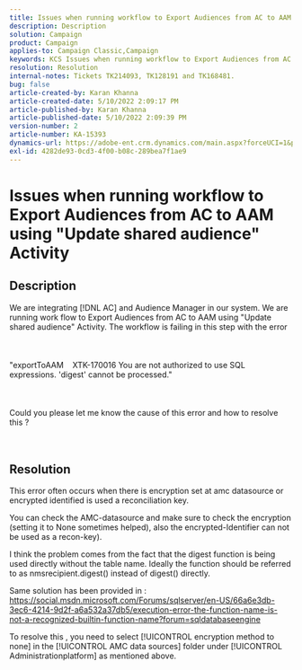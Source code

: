 ```yaml
---
title: Issues when running workflow to Export Audiences from AC to AAM using "Update shared audience" Activity
description: Description
solution: Campaign
product: Campaign
applies-to: Campaign Classic,Campaign
keywords: KCS Issues when running workflow to Export Audiences from AC to AAM using "Update shared audience" Activity
resolution: Resolution
internal-notes: Tickets TK214093, TK128191 and TK168481.
bug: false
article-created-by: Karan Khanna
article-created-date: 5/10/2022 2:09:17 PM
article-published-by: Karan Khanna
article-published-date: 5/10/2022 2:09:39 PM
version-number: 2
article-number: KA-15393
dynamics-url: https://adobe-ent.crm.dynamics.com/main.aspx?forceUCI=1&pagetype=entityrecord&etn=knowledgearticle&id=e5701fc6-6ad0-ec11-a7b5-00224809c556
exl-id: 4282de93-0cd3-4f00-b08c-289bea7f1ae9
---
```

# Issues when running workflow to Export Audiences from AC to AAM using "Update shared audience" Activity

## Description

We are integrating [!DNL AC] and Audience Manager in our system. We are running work flow to Export Audiences from AC to AAM using "Update shared audience" Activity. The workflow is failing in this step with the error <br><br><br><br>"exportToAAM    XTK-170016 You are not authorized to use SQL expressions. 'digest' cannot be processed."<br><br><br><br>Could you please let me know the cause of this error and how to resolve this ?<br><br><br>

## Resolution


This error often occurs when there is encryption set at amc datasource or encrypted identified is used a reconciliation key.


You can check the AMC-datasource and make sure to check the encryption (setting it to None sometimes helped), also the encrypted-Identifier can not be used as a recon-key).


I think the problem comes from the fact that the digest function is being used directly without the table name. Ideally the function should be referred to as nmsrecipient.digest() instead of digest() directly.


Same solution has been provided in : https://social.msdn.microsoft.com/Forums/sqlserver/en-US/66a6e3db-3ec6-4214-9d2f-a6a532a37db5/execution-error-the-function-name-is-not-a-recognized-builtin-function-name?forum=sqldatabaseengine


To resolve this , you need to select [!UICONTROL encryption method to none] in the [!UICONTROL AMC data sources] folder under [!UICONTROL Administrationplatform] as mentioned above.
